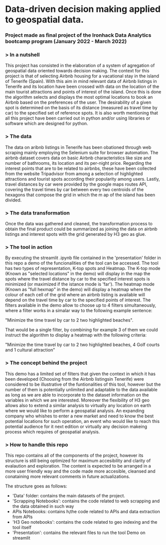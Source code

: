 # Data-driven decision making applied to geospatial data.
### Project made as final project of the Ironhack Data Analytics bootcamp program (January 2022 - March 2022)

### > In a nutshell

This project has consisted in the elaboration of a system of agregation of geospatial data oriented towards decision making. The context for this project is that of selecting Airbnb housing for a vacational stay in the island of Tenerife (Spain). With this aim in mind relevant data of Airbnb listings in Tenerife and  its location have been crossed with data on the location of the main tourist attractions and points of interest of the island. Once this is done the algorithm selects and displays the most optimal locations to book an Airbnb based on the preferences of the user. The desirability of a given spot is determined on the basis of its distance (measured as travel time by car) to the specified set of reference spots. It is also worth mentioning that all this project have been carried out in python and/or using libraries or software which are designed for python.

### > The data

The data on aribnb listings in Tenerife has been obationed  through web scraping mainly employing the Selenium suite for browser automation. The airbnb dataset covers data on basic Airbnb characteristics like size and number of bathrooms, its location and its per-night price. Regarding the interest points that are to be related to airbnbs, these have been collected from the website Tripadvisor from among a selection of highlighted attractions and tourist spots according their popularity among users. Lastly, travel distances by car were provided by the google maps routes API, covering the travel times by car between every two centroids of the hexagons that compose the grid in which the m ap of the island has been divided.

### > The data transformation

Once the data was gathered and cleaned, the transformation process to obtain the final product could be summarized as joining the data on airbnb listings and interest spots with the grid generated by H3 geo as glue.

### > The tool in action

By executing the streamlit .ipynb file contained in the 'presentation' folder in this repo a demo of the funcionalities of the tool can be accessed. The tool has two types of representation, K-top spots and Heatmap. The K-top mode (Known as "selected locations" in the demo) will display in the map the spots where the travel distance by car to the specified interest spots is minimized (or maximized if the istance mode is 'far'). The heatmap mode (Known as "full hexmap" in the demo) will display a heatmap where the colour of each cell of the grid where an airbnb listing is available will depend on the travel time by car to the specified points of interest. The filters available in the demo allow to choose up to 4 filters simultaneously, where a filter works in a simalar way  to the following example sentence: 

"Minimize the time travel by car to 2 two highlighted beaches".

That would be a single filter, by combining for example 3 of them we could instruct the algorithm to display a heatmap with the following criteria:

"Minimize the time travel by car to 2 two highlighted beaches, 4 Golf courts and 1 cultural attraction"

### > The concept behind the project 

This demo has a limited set of filters that given the context in which it has been developed (Choosing from the Airbnb listingsin Tenerife)  were considered to be illustrative of the funtionalities of this tool, however but the number of them is potentially unlimited and adaptable to the data available as long as we are able to incorporate to the dataset information on the variables in which we are interested. Moreover the flexibility of H3 geo allows also to extend a similar analysis to virtually any location on earth where we would like to perform a geospatial analysis. An expanding company who whishes to enter a new market and need to know the best potential locations for such operation, an event who would like to reach this potential audience for it next edition or virtually any decision makeing process which requires of geospatial analysis.

### > How to handle this repo

This repo contains all of the components of the project, however its structure is still being optimized for maximum accesibility and clarity of evalaution and exploration. The content is expected to be arranged in a more user friendly way and the code made more accesible, cleansed and conataining more relevant comments in future actualizations.

The structure goes as follows:

- 'Data' folder: contains the main datasets of the project.
- 'Scrapping Notebooks': contains the code related to web scrapping and the data obtained in such way
- APIs Notebooks: contains h¡the code related to APIs and data extraction from APIs
- 'H3 Geo notebooks':  contains the code related to geo indexing and the tool itself
- 'Presentation': contains the relevant files to run the tool Demo on streamlit

